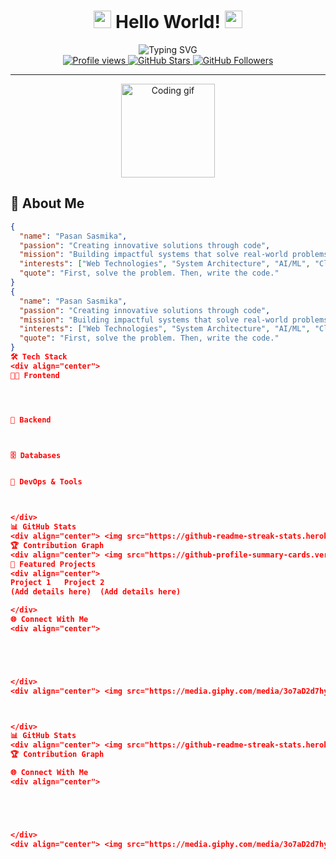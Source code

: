 <h1 align="center">
  <img src="https://media.giphy.com/media/hvRJCLFzcasrR4ia7z/giphy.gif" width="28"> 
  Hello World! 
  <img src="https://media.giphy.com/media/hvRJCLFzcasrR4ia7z/giphy.gif" width="28">
</h1>

<div align="center">
  <img src="https://readme-typing-svg.demolab.com?font=Fira+Code&size=30&duration=3000&pause=1000&color=8A2BE2&center=true&vCenter=true&width=600&height=70&lines=I'm+Pasan+Sasmika;Full-Stack+Developer;Systems+Architect;Problem+Solver;Let's+Build+Something+Amazing!" alt="Typing SVG" />
</div>

<div align="center">
  <a href="https://git.io/typing-svg">
    <img src="https://komarev.com/ghpvc/?username=PasanSasmika&color=00cc00&style=flat-square&label=PROFILE+VIEWS" alt="Profile views">
  </a>
  <a href="https://github.com/PasanSasmika?tab=stars">
    <img src="https://img.shields.io/github/stars/PasanSasmika?color=8A2BE2&style=flat-square&logo=github" alt="GitHub Stars">
  </a>
  <a href="https://github.com/PasanSasmika?tab=followers">
    <img src="https://img.shields.io/github/followers/PasanSasmika?color=8A2BE2&style=flat-square&logo=github" alt="GitHub Followers">
  </a>
</div>

---

<div align="center">
  <img height="150" src="https://media.giphy.com/media/L1R1tvI9svkIWwpVYr/giphy.gif" alt="Coding gif" />
</div>

## 🌟 About Me

```json
{
  "name": "Pasan Sasmika",
  "passion": "Creating innovative solutions through code",
  "mission": "Building impactful systems that solve real-world problems",
  "interests": ["Web Technologies", "System Architecture", "AI/ML", "Cloud Computing"],
  "quote": "First, solve the problem. Then, write the code."
}
{
  "name": "Pasan Sasmika",
  "passion": "Creating innovative solutions through code",
  "mission": "Building impactful systems that solve real-world problems",
  "interests": ["Web Technologies", "System Architecture", "AI/ML", "Cloud Computing"],
  "quote": "First, solve the problem. Then, write the code."
}
🛠️ Tech Stack
<div align="center">
👨‍💻 Frontend




🔧 Backend



🗄️ Databases


🚀 DevOps & Tools



</div>
📊 GitHub Stats
<div align="center"> <img src="https://github-readme-streak-stats.herokuapp.com/?user=PasanSasmika&theme=radical&hide_border=true&background=0d1117&stroke=8A2BE2&ring=8A2BE2&fire=8A2BE2&currStreakLabel=8A2BE2" alt="GitHub Streak" /> </div>
🏆 Contribution Graph
<div align="center"> <img src="https://github-profile-summary-cards.vercel.app/api/cards/profile-details?username=PasanSasmika&theme=radical" alt="Contribution Graph"> </div>
🚀 Featured Projects
<div align="center">
Project 1	Project 2
(Add details here)	(Add details here)

</div>
🌐 Connect With Me
<div align="center">





</div>
<div align="center"> <img src="https://media.giphy.com/media/3o7aD2d7hy9ktXNDP2/giphy.gif" width="100" alt="Coding together" /> <h3>Let's create something amazing together!</h3> <p>Whether it's collaborating on a project, discussing tech, or just geeking out about the latest frameworks - I'm always open to connect!</p> <img src="https://readme-typing-svg.demolab.com?font=Fira+Code&size=18&duration=3000&pause=1000&color=8A2BE2&center=true&vCenter=true&width=600&height=50&lines=Open+for+collaboration+%F0%9F%91%8B;Always+learning+new+technologies+%F0%9F%93%9A;Let's+code+the+future+together+%E2%9C%A8" alt="Collaboration invitation" /> </div> <div align="center"> <img src="https://media.giphy.com/media/12oufCB0MyZ1Go/giphy.gif" width="70" /> <p>Made with ❤️ & JavaScript</p> <img src="https://komarev.com/ghpvc/?username=PasanSasmika&label=PROFILE+VIEWS&color=8A2BE2&style=flat-square" alt="Profile views">



</div>
📊 GitHub Stats
<div align="center"> <img src="https://github-readme-streak-stats.herokuapp.com/?user=PasanSasmika&theme=radical&hide_border=true&background=0d1117&stroke=8A2BE2&ring=8A2BE2&fire=8A2BE2&currStreakLabel=8A2BE2" alt="GitHub Streak" /> </div>
🏆 Contribution Graph

🌐 Connect With Me
<div align="center">





</div>
<div align="center"> <img src="https://media.giphy.com/media/3o7aD2d7hy9ktXNDP2/giphy.gif" width="100" alt="Coding together" /> <h3>Let's create something amazing together!</h3> <p>Whether it's collaborating on a project, discussing tech, or just geeking out about the latest frameworks - I'm always open to connect!</p> <img src="https://readme-typing-svg.demolab.com?font=Fira+Code&size=18&duration=3000&pause=1000&color=8A2BE2&center=true&vCenter=true&width=600&height=50&lines=Open+for+collaboration+%F0%9F%91%8B;Always+learning+new+technologies+%F0%9F%93%9A;Let's+code+the+future+together+%E2%9C%A8" alt="Collaboration invitation" /> </div> <div align="center"> <img src="https://media.giphy.com/media/12oufCB0MyZ1Go/giphy.gif" width="70" /> <p>Made with ❤️ & JavaScript</p> <img src="https://komarev.com/ghpvc/?username=PasanSasmika&label=PROFILE+VIEWS&color=8A2BE2&style=flat-square" alt="Profile views">
